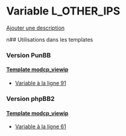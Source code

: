 # Variable L_OTHER_IPS
[Ajouter une description](https://fa-tvars.appspot.com/L_OTHER_IPS)

n## Utilisations dans les templates

### Version PunBB

#### [Template modcp_viewip](punbb/modcp_viewip.md)
* [Variable à la ligne 91](../punbb/modcp_viewip.tpl#L91)

### Version phpBB2

#### [Template modcp_viewip](subsilver/modcp_viewip.md)
* [Variable à la ligne 61](../subsilver/modcp_viewip.tpl#L61)